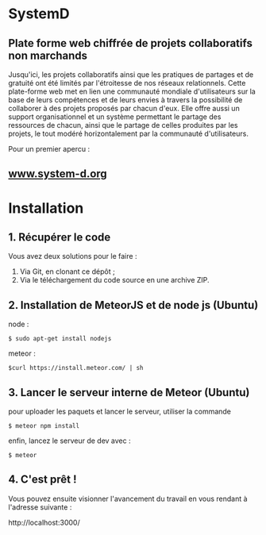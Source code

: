 
SystemD
==========


## Plate forme web chiffrée de projets collaboratifs non marchands

Jusqu'ici, les projets collaboratifs ainsi que les pratiques de partages et de gratuité ont été limités par l'étroitesse de nos réseaux relationnels. Cette plate-forme web met en lien une communauté mondiale d'utilisateurs sur la base de leurs compétences et de leurs envies à travers la possibilité de collaborer à des projets proposés par chacun d'eux. Elle offre aussi un support organisationnel et un système permettant le partage des ressources de chacun, ainsi que le partage de celles produites par les projets, le tout modéré horizontalement par la communauté d'utilisateurs.


Pour un premier apercu :
## www.system-d.org


# Installation
## 1. Récupérer le code
Vous avez deux solutions pour le faire :

1. Via Git, en clonant ce dépôt ;
2. Via le téléchargement du code source en une archive ZIP.

## 2. Installation de MeteorJS et de node js (Ubuntu)
node :  

    $ sudo apt-get install nodejs

meteor : 

    $curl https://install.meteor.com/ | sh
 
## 3. Lancer le serveur interne de Meteor (Ubuntu)
pour uploader les paquets et lancer le serveur, utiliser la commande
   
    $ meteor npm install

enfin, lancez le serveur de dev avec :
   
    $ meteor
    
## 4. C'est prêt !

Vous pouvez ensuite visionner l'avancement du travail en vous rendant à l'adresse suivante :
        
 http://localhost:3000/
   
   
